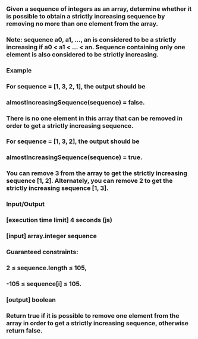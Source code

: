 ### Given a sequence of integers as an array, determine whether it is possible to obtain a strictly increasing sequence by removing no more than one element from the array.

### Note: sequence a0, a1, ..., an is considered to be a strictly increasing if a0 < a1 < ... < an. Sequence containing only one element is also considered to be strictly increasing.

### Example

### For sequence = [1, 3, 2, 1], the output should be
### almostIncreasingSequence(sequence) = false.

### There is no one element in this array that can be removed in order to get a strictly increasing sequence.

### For sequence = [1, 3, 2], the output should be
### almostIncreasingSequence(sequence) = true.

### You can remove 3 from the array to get the strictly increasing sequence [1, 2]. Alternately, you can remove 2 to get the strictly increasing sequence [1, 3].

### Input/Output

### [execution time limit] 4 seconds (js)

### [input] array.integer sequence

### Guaranteed constraints:
### 2 ≤ sequence.length ≤ 105,
### -105 ≤ sequence[i] ≤ 105.

### [output] boolean

### Return true if it is possible to remove one element from the array in order to get a strictly increasing sequence, otherwise return false.